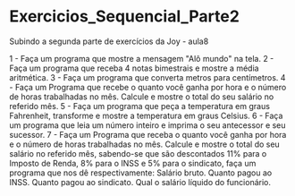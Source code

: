 # Exercicios_Sequencial_Parte2
Subindo a segunda parte de exercícios da Joy - aula8

1 - Faça um programa que mostre a mensagem "Alô mundo" na tela.
2 - Faça um programa que receba 4 notas bimestrais e mostre a média aritmética.
3 - Faça um programa que converta metros para centímetros.
4 - Faça um Programa que recebe o quanto você ganha por hora e o número de horas trabalhadas no mês. Calcule e mostre o total do seu salário no referido mês.
5 - Faça um programa que peça a temperatura em graus Fahrenheit, transforme e mostre a temperatura em graus Celsius.
6 - Faça um programa que leia um número inteiro e imprima o seu antecessor e seu sucessor.
7 - Faça um Programa que receba o quanto você ganha por hora e o número de horas trabalhadas no mês. Calcule e mostre o total do seu salário no referido mês, sabendo-se que são descontados 11% para o Imposto de Renda, 8% para o INSS e 5% para o sindicato, faça um programa que nos dê respectivamente:
Salário bruto.
Quanto pagou ao INSS.
Quanto pagou ao sindicato.
Qual o salário líquido do funcionário.


